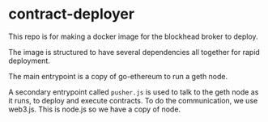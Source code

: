 # contract-deployer

This repo is for making a docker image for the blockhead broker to deploy.

The image is structured to have several dependencies all together for rapid deployment.

The main entrypoint is a copy of go-ethereum to run a geth node.

A secondary entrypoint called `pusher.js` is used to talk to the geth node as it runs, to deploy and execute contracts.
To do the communication, we use web3.js. This is node.js so we have a copy of node.
